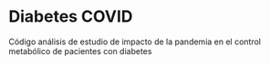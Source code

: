 # Diabetes COVID

Código análisis de estudio de impacto de la pandemia en el control metabólico de pacientes con diabetes
